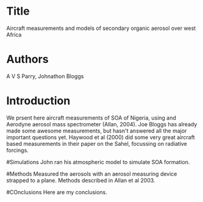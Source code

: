 # Title
Aircraft measurements and models of secondary organic aerosol over west Africa

# Authors
A V S Parry, Johnathon Bloggs

# Introduction
We prsent here aircraft measurements of SOA of Nigeria, using and Aerodyne aerosol mass spectrometer (Allan, 2004).
Joe Bloggs has already made some awesome measurements, but hasn't answered all the major important questions yet.
Haywood et al (2000) did some very great aircraft based measurements in their paper on the Sahel, focussing on radiative forcings.

#Simulations
John ran his atmospheric model to simulate SOA formation.

#Methods
Measured the aerosols with an aerosol measuring device strapped to a plane. Methods described in Allan et al 2003.

#COnclusions
Here are my conclusions.
